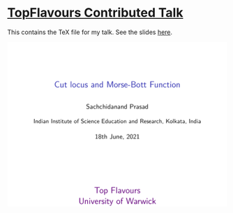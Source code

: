 # [TopFlavours Contributed Talk](https://sites.google.com/view/topflavours2021/home)

This contains the TeX file for my talk. See the slides [here](https://students.iiserkol.ac.in/~sp17rs038/assets/attachments/ytg.pdf).

![](talk-3.png)
